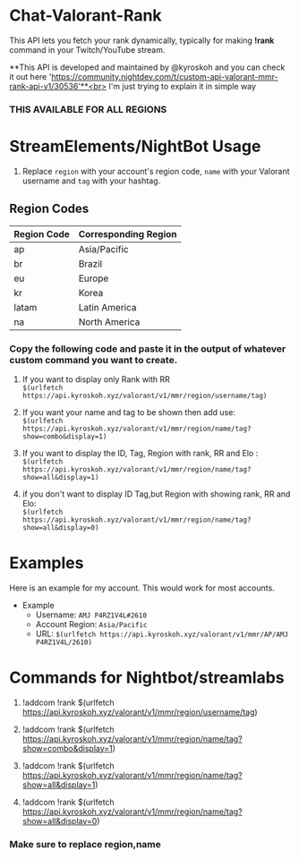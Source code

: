 # Chat-Valorant-Rank
This API lets you fetch your rank dynamically, typically for making **!rank** command in your Twitch/YouTube stream.

**This API is developed and maintained by @kyroskoh and you can check it out here 'https://community.nightdev.com/t/custom-api-valorant-mmr-rank-api-v1/30536'**<br>
I'm just trying to explain it in simple way

### THIS AVAILABLE FOR ALL REGIONS

# StreamElements/NightBot Usage

1. Replace `region` with your account's region code, `name` with your Valorant username and `tag` with your hashtag.


## Region Codes

| Region Code | Corresponding Region |
| ----------- | -------------------- |
| ap          | Asia/Pacific         |
| br          | Brazil               |
| eu          | Europe               |
| kr          | Korea                |
| latam       | Latin America        |
| na          | North America        |

### Copy the following code and paste it in the output of whatever custom command you want to create.
1. If you want to display only Rank with RR<br> 
`$(urlfetch https://api.kyroskoh.xyz/valorant/v1/mmr/region/username/tag)`

2. If you want your name and tag to be shown then add use: <BR>`$(urlfetch https://api.kyroskoh.xyz/valorant/v1/mmr/region/name/tag?show=combo&display=1)`

3. If you want to display the ID, Tag, Region with rank, RR and Elo : <BR> `$(urlfetch https://api.kyroskoh.xyz/valorant/v1/mmr/region/name/tag?show=all&display=1)`

4. if you don't want to display ID Tag,but Region with showing rank, RR and Elo: <BR> `$(urlfetch https://api.kyroskoh.xyz/valorant/v1/mmr/region/name/tag?show=all&display=0)`

# Examples

Here is an example for my account. This would work for most accounts.
+ Example 
  * Username: `AMJ P4RZ1V4L#2610`
  * Account Region: `Asia/Pacific`
  * URL: `$(urlfetch https://api.kyroskoh.xyz/valorant/v1/mmr/AP/AMJ P4RZ1V4L/2610)`

# Commands for Nightbot/streamlabs

1. !addcom !rank $(urlfetch https://api.kyroskoh.xyz/valorant/v1/mmr/region/username/tag)

2. !addcom !rank $(urlfetch https://api.kyroskoh.xyz/valorant/v1/mmr/region/name/tag?show=combo&display=1)

3. !addcom !rank $(urlfetch https://api.kyroskoh.xyz/valorant/v1/mmr/region/name/tag?show=all&display=1)

4. !addcom !rank $(urlfetch https://api.kyroskoh.xyz/valorant/v1/mmr/region/name/tag?show=all&display=0)

### Make sure to replace region,name
